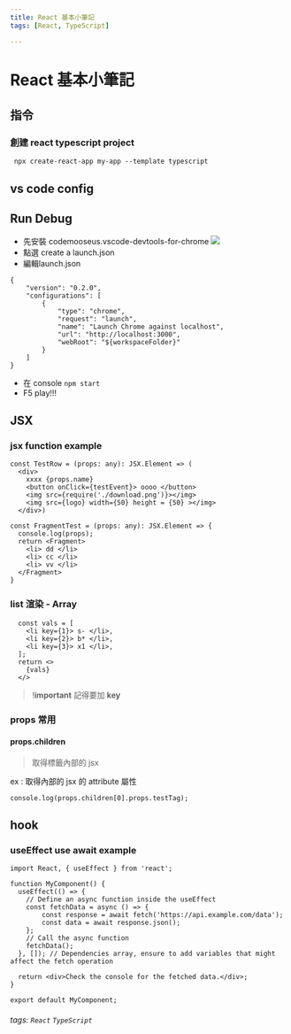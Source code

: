 ```yaml
---
title: React 基本小筆記
tags: [React, TypeScript]

---
```


# React 基本小筆記 

## 指令

### 創建 react typescript project

```shell
 npx create-react-app my-app --template typescript
```

## vs code config

## Run Debug
* 先安裝 codemooseus.vscode-devtools-for-chrome
![](https://hackmd.io/_uploads/BkNb-t_V2.png)
* 點選 create a launch.json
* 編輯launch.json
```json=
{
    "version": "0.2.0",
    "configurations": [
        {
            "type": "chrome",
            "request": "launch",
            "name": "Launch Chrome against localhost",
            "url": "http://localhost:3000",
            "webRoot": "${workspaceFolder}"
        }
    ]
}
```
* 在 console ``` npm start ```
* F5 play!!!

## JSX

### jsx function example
```typescript!
const TestRow = (props: any): JSX.Element => (
  <div>
    xxxx {props.name}
    <button onClick={testEvent}> oooo </button>
    <img src={require('./download.png')}></img>
    <img src={logo} width={50} height = {50} ></img>
  </div>)
```

```typescript!
const FragmentTest = (props: any): JSX.Element => {
  console.log(props);
  return <Fragment>
    <li> dd </li>
    <li> cc </li>
    <li> vv </li>
  </Fragment>
}
```

### list 渲染 - Array
```typescript!
  const vals = [
    <li key={1}> s- </li>,
    <li key={2}> b* </li>,
    <li key={3}> x1 </li>,
  ];
  return <>
    {vals}
  </>
```
> !**important** 記得要加 **key**


### props 常用

#### props.children
> 取得標籤內部的 jsx

ex : 取得內部的 jsx 的 attribute 屬性
```typescript!
console.log(props.children[0].props.testTag);
```

## hook

### useEffect use await example

```typescript=
import React, { useEffect } from 'react';

function MyComponent() {
  useEffect(() => {
    // Define an async function inside the useEffect
    const fetchData = async () => {
        const response = await fetch('https://api.example.com/data');
        const data = await response.json();
    };
    // Call the async function
    fetchData();
  }, []); // Dependencies array, ensure to add variables that might affect the fetch operation

  return <div>Check the console for the fetched data.</div>;
}

export default MyComponent;

```

###### tags: `React` `TypeScript`